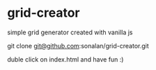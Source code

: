 # grid-creator

simple grid generator created with vanilla js  

git clone git@github.com:sonalan/grid-creator.git

duble click on index.html and have fun :)

